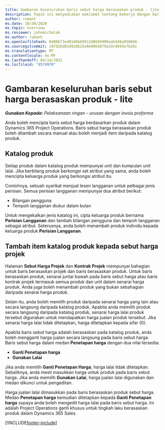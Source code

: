 ```yaml
---
title: Gambaran keseluruhan baris sebut harga berasaskan produk - lite
description: Topik ini menyediakan maklumat tentang bekerja dengan baris sebut harga berasaskan produk.
author: rumant
ms.date: 10/30/2020
ms.topic: overview
ms.reviewer: johnmichalak
ms.author: rumant
ms.openlocfilehash: 6d86bf3ed81dbb69912d0694909aa5448a958666
ms.sourcegitcommit: c0792bd65d92db25e0e8864879a19c4b93efb10c
ms.translationtype: MT
ms.contentlocale: ms-MY
ms.lasthandoff: 04/14/2022
ms.locfileid: "8574970"
---
```

# <a name="product-based-quote-lines-overview---lite"></a>Gambaran keseluruhan baris sebut harga berasaskan produk - lite

_**Gunakan Kepada:** Pelaksanaan ringan - urusan dengan invois proforma_

Anda boleh mencipta baris sebut harga berdasarkan produk dalam Dynamics 365 Project Operations. Baris sebut harga berasaskan produk boleh ditambah secara manual atau boleh menjadi item daripada katalog produk.

## <a name="product-catalog"></a>Katalog produk

Setiap produk dalam katalog produk mempunyai unit dan kumpulan unit lalai. Jika berbilang produk berkongsi set atribut yang sama, anda boleh mencipta keluarga produk yang berkongsi atribut itu. 

Contohnya, sebuah syarikat menjual lesen langganan untuk pelbagai jenis perisian. Semua perisian langganan mempunyai dua atribut berikut:

- Bilangan pengguna
- Tempoh langganan diukur dalam bulan

Untuk mengekalkan jenis katalog ini, cipta keluarga produk bernama **Perisian Langganan** dan tambah bilangan pengguna dan tempoh langganan sebagai atribut. Seterusnya, anda boleh menambah produk individu kepada keluarga produk **Perisian Langganan**.

## <a name="add-product-catalog-items-to-a-project-quote"></a>Tambah item katalog produk kepada sebut harga projek

Halaman **Sebut Harga Projek** dan **Kontrak Projek** mempunyai bahagian untuk baris berasaskan projek dan baris berasaskan produk. Untuk baris berasaskan produk, senarai juntai bawah pada baris sebut harga atau baris kontrak projek termasuk semua produk dan unit dalam senarai harga produk. Anda juga boleh menambah produk yang bukan sebahagian daripada senarai harga produk.

Selain itu, anda boleh memilih produk daripada senarai harga yang lain atau secara langsung daripada katalog produk. Apabila anda memilih produk secara langsung daripada katalog produk, senarai harga lalai produk tersebut digunakan untuk mendapatkan harga jualan produk tersebut. Jika senarai harga lalai tidak ditetapkan, harga ditetapkan kepada sifar (0).

Apabila baris sebut harga adalah berasaskan pada katalog produk, anda boleh mengganti harga jualan secara langsung pada baris sebut harga. Baris sebut harga dalam medan **Penetapan harga** dengan dua nilai tersedia:

- **Ganti Penetapan harga**
- **Gunakan Lalai**

Jika anda memilih **Ganti Penetapan Harga**, harga lalai tidak ditetapkan. Sebaliknya, anda mesti masukkan harga untuk produk pada baris sebut harga. Jika anda memilih **Gunakan Lalai**, harga jualan lalai digunakan dan medan dikunci untuk pengeditan.

Harga jualan lalai dimasukkan pada baris berasaskan produk sebut harga. Medan **Penetapan harga** kemudian ditetapkan kepada **Ganti Penetapan harga** supaya anda boleh mengedit harga lalai pada baris sebut harga. Ini adalah Project Operations ganti khusus untuk tingkah laku berasaskan produk dalam Dynamics 365 Sales.


[!INCLUDE[footer-include](../../includes/footer-banner.md)]